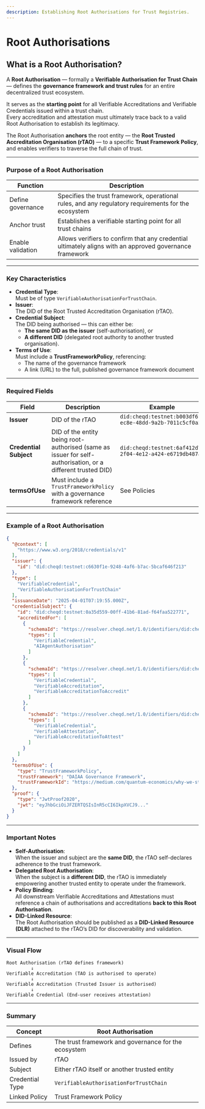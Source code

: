 ```yaml
---
description: Establishing Root Authorisations for Trust Registries.
---
```


# Root Authorisations

## What is a Root Authorisation?

A **Root Authorisation** — formally a **Verifiable Authorisation for Trust Chain** — defines the **governance framework and trust rules** for an entire decentralized trust ecosystem.

It serves as the **starting point** for all Verifiable Accreditations and Verifiable Credentials issued within a trust chain.\
Every accreditation and attestation must ultimately trace back to a valid Root Authorisation to establish its legitimacy.

The Root Authorisation **anchors** the root entity — the **Root Trusted Accreditation Organisation (rTAO)** — to a specific **Trust Framework Policy**, and enables verifiers to traverse the full chain of trust.

***

### Purpose of a Root Authorisation

| **Function**      | **Description**                                                                                         |
| ----------------- | ------------------------------------------------------------------------------------------------------- |
| Define governance | Specifies the trust framework, operational rules, and any regulatory requirements for the ecosystem     |
| Anchor trust      | Establishes a verifiable starting point for all trust chains                                            |
| Enable validation | Allows verifiers to confirm that any credential ultimately aligns with an approved governance framework |

***

### Key Characteristics

* **Credential Type**:\
  Must be of type `VerifiableAuthorisationForTrustChain`.
* **Issuer**:\
  The DID of the Root Trusted Accreditation Organisation (rTAO).
* **Credential Subject**:\
  The DID being authorised — this can either be:
  * **The same DID as the issuer** (self-authorisation), or
  * **A different DID** (delegated root authority to another trusted organisation).
* **Terms of Use**:\
  Must include a **TrustFrameworkPolicy**, referencing:
  * The name of the governance framework
  * A link (URL) to the full, published governance framework document

***

### Required Fields

| **Field**              | **Description**                                                                                             | **Example**                                              |
| ---------------------- | ----------------------------------------------------------------------------------------------------------- | -------------------------------------------------------- |
| **Issuer**             | DID of the rTAO                                                                                             | `did:cheqd:testnet:b003df6f-ec8e-48dd-9a2b-7011c5cf0a5e` |
| **Credential Subject** | DID of the entity being root-authorised (same as issuer for self-authorisation, or a different trusted DID) | `did:cheqd:testnet:6af412d7-2f04-4e12-a424-e6719db487ad` |
| **termsOfUse**         | Must include a `TrustFrameworkPolicy` with a governance framework reference                                 | See Policies                                             |

***

### Example of a Root Authorisation

```json
{
  "@context": [
    "https://www.w3.org/2018/credentials/v1"
  ],
  "issuer": {
    "id": "did:cheqd:testnet:c6630f1e-9248-4af6-b7ac-5bcaf646f213"
  },
  "type": [
    "VerifiableCredential",
    "VerifiableAuthorisationForTrustChain"
  ],
  "issuanceDate": "2025-04-01T07:19:55.000Z",
  "credentialSubject": {
    "id": "did:cheqd:testnet:0a35d559-00ff-41b6-81ad-f64faa522771",
    "accreditedFor": [
      {
        "schemaId": "https://resolver.cheqd.net/1.0/identifiers/did:cheqd:testnet:c6630f1e-9248-4af6-b7ac-5bcaf646f213?resourceName=AIAgentAuthorisation&resourceType=JSONSchemaValidator2020",
        "types": [
          "VerifiableCredential",
          "AIAgentAuthorisation"
        ]
      },
      {
        "schemaId": "https://resolver.cheqd.net/1.0/identifiers/did:cheqd:testnet:b003df6f-ec8e-48dd-9a2b-7011c5cf0a5e?resourceName=VerifiableAccreditation&resourceType=JSONSchemaValidator2020",
        "types": [
          "VerifiableCredential",
          "VerifiableAccreditation",
          "VerifiableAccreditationToAccredit"
        ]
      },
      {
        "schemaId": "https://resolver.cheqd.net/1.0/identifiers/did:cheqd:testnet:b003df6f-ec8e-48dd-9a2b-7011c5cf0a5e?resourceName=VerifiableAttestation&resourceType=JSONSchemaValidator2020",
        "types": [
          "VerifiableCredential",
          "VerifiableAttestation",
          "VerifiableAccreditationToAttest"
        ]
      }
    ]
  },
  "termsOfUse": {
    "type": "TrustFrameworkPolicy",
    "trustFramework": "DAIAA Governance Framework",
    "trustFrameworkId": "https://medium.com/quantum-economics/why-we-started-the-decentralized-ai-agent-alliance-6eb0938d7bc5"
  },
  "proof": {
    "type": "JwtProof2020",
    "jwt": "eyJhbGciOiJFZERTQSIsInR5cCI6IkpXVCJ9..."
  }
}
```

***

### Important Notes

* **Self-Authorisation**:\
  When the issuer and subject are the **same DID**, the rTAO self-declares adherence to the trust framework.
* **Delegated Root Authorisation**:\
  When the subject is a **different DID**, the rTAO is immediately empowering another trusted entity to operate under the framework.
* **Policy Binding**:\
  All downstream Verifiable Accreditations and Attestations must reference a chain of authorisations and accreditations **back to this Root Authorisation**.
* **DID-Linked Resource**:\
  The Root Authorisation should be published as a **DID-Linked Resource (DLR)** attached to the rTAO’s DID for discoverability and validation.

***

### Visual Flow

```plaintext
Root Authorisation (rTAO defines framework)
         ↓
Verifiable Accreditation (TAO is authorised to operate)
         ↓
Verifiable Accreditation (Trusted Issuer is authorised)
         ↓
Verifiable Credential (End-user receives attestation)
```

***

### Summary

| **Concept**     | **Root Authorisation**                               |
| --------------- | ---------------------------------------------------- |
| Defines         | The trust framework and governance for the ecosystem |
| Issued by       | rTAO                                                 |
| Subject         | Either rTAO itself or another trusted entity         |
| Credential Type | `VerifiableAuthorisationForTrustChain`               |
| Linked Policy   | Trust Framework Policy                               |
